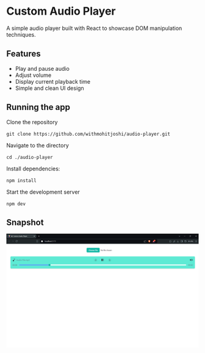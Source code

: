 # Custom Audio Player

A simple audio player built with React to showcase DOM manipulation techniques.

## Features

- Play and pause audio
- Adjust volume
- Display current playback time
- Simple and clean UI design

## Running the app

Clone the repository

```
git clone https://github.com/withmohitjoshi/audio-player.git
```

Navigate to the directory

```
cd ./audio-player
```

Install dependencies:

```
npm install
```

Start the development server

```
npm dev
```

## Snapshot

<img src="./snapshots/snap_1.png" />
